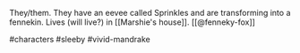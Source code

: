 They/them. They have an eevee called Sprinkles and are transforming into a fennekin. Lives (will live?) in [[Marshie's house]]. [[@fenneky-fox]]

#characters #sleeby #vivid-mandrake